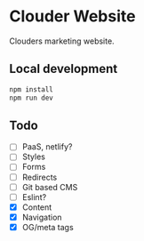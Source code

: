 # Clouder Website

Clouders marketing website.

## Local development

```sh
npm install
npm run dev
```

## Todo

- [ ] PaaS, netlify?
- [ ] Styles
- [ ] Forms
- [ ] Redirects
- [ ] Git based CMS
- [ ] Eslint?
- [x] Content
- [x] Navigation
- [x] OG/meta tags
